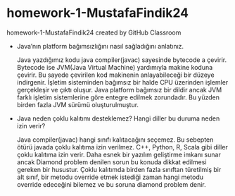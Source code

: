 # homework-1-MustafaFindik24
homework-1-MustafaFindik24 created by GitHub Classroom

- Java’nın platform bağımsızlığını nasıl sağladığını anlatınız.
  
  Java yazdığımız kodu java compiler(javac) sayesinde bytecode a çevirir. Bytecode ise JVM(Java Virtual Machine) yardımıyla makine koduna çevirir.
Bu sayede çevirilen kod makinenin anlayabileceği bir düzeye indirgenir. İşletim sisteminden bağımsız bir halde CPU üzerinden işlemler gerçekleşir ve çıktı oluşur.
  Java platform bağımsız bir dildir ancak JVM farklı işletim sistemlerine göre entegre edilmek zorundadır. Bu yüzden birden fazla JVM sürümü oluşturulmuştur. 

- Java neden çoklu kalıtımı desteklemez? Hangi diller bu duruma neden izin verir?

  Java compiler(javac) hangi sınıfı kalıtacağını seçemez. Bu sebepten ötürü javada çoklu kalıtıma izin verilmez. C++, Python, R, Scala gibi diller çoklu kalıtıma izin verir.
  Daha esnek bir yazılım geliştirme imkanı sunar ancak Diamond problem denilen sorun bu konuda dikkat edilmesi gereken bir husustur. Çoklu kalıtımda birden fazla sınıftan türetilmiş 
  bir alt sınıf, bir metodu override etmek istediği zaman hangi metodu override edeceğini bilemez ve bu soruna diamond problem denir.
